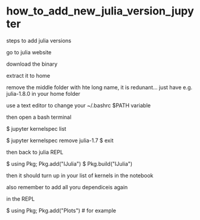 # how_to_add_new_julia_version_jupyter

steps to add julia versions

go to julia website

download the binary

extract it to home

remove the middle folder with hte long name, it is redunant... just have e.g. julia-1.8.0 in your home folder

use a text editor to change your ~/.bashrc $PATH variable 

then open a bash terminal

$ jupyter kernelspec  list

$ jupyter kernelspec remove julia-1.7
$ exit

then back to julia REPL

$ using Pkg; Pkg.add("IJulia")
$ Pkg.build("IJulia")

then it should turn up in your list of kernels in the notebook

also remember to add all yoru dependiceis again

in the REPL

$ using Pkg; Pkg.add("Plots")   # for example
